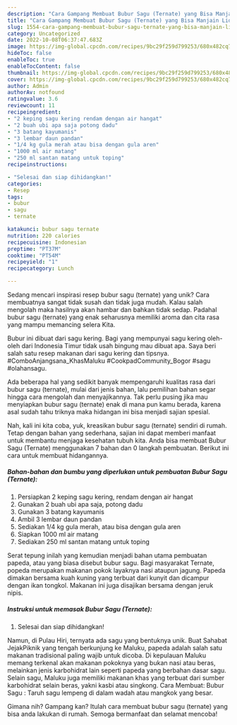 ```yaml
---
description: "Cara Gampang Membuat Bubur Sagu (Ternate) yang Bisa Manjain Lidah"
title: "Cara Gampang Membuat Bubur Sagu (Ternate) yang Bisa Manjain Lidah"
slug: 1554-cara-gampang-membuat-bubur-sagu-ternate-yang-bisa-manjain-lidah
category: Uncategorized
date: 2022-10-08T06:37:47.683Z
image: https://img-global.cpcdn.com/recipes/9bc29f259d799253/680x482cq70/bubur-sagu-ternate-foto-resep-utama.jpg
hideToc: false
enableToc: true
enableTocContent: false
thumbnail: https://img-global.cpcdn.com/recipes/9bc29f259d799253/680x482cq70/bubur-sagu-ternate-foto-resep-utama.jpg
cover: https://img-global.cpcdn.com/recipes/9bc29f259d799253/680x482cq70/bubur-sagu-ternate-foto-resep-utama.jpg
author: Admin
authorAv: notfound
ratingvalue: 3.6
reviewcount: 11
recipeingredient:
- "2 keping sagu kering rendam dengan air hangat"
- "2 buah ubi apa saja potong dadu"
- "3 batang kayumanis"
- "3 lembar daun pandan"
- "1/4 kg gula merah atau bisa dengan gula aren"
- "1000 ml air matang"
- "250 ml santan matang untuk toping"
recipeinstructions:

- "Selesai dan siap dihidangkan!"
categories:
- Resep
tags:
- bubur
- sagu
- ternate

katakunci: bubur sagu ternate 
nutrition: 220 calories
recipecuisine: Indonesian
preptime: "PT37M"
cooktime: "PT54M"
recipeyield: "1"
recipecategory: Lunch

---
```





Sedang mencari inspirasi resep bubur sagu (ternate) yang unik? Cara membuatnya sangat tidak susah dan tidak juga mudah. Kalau salah mengolah maka hasilnya akan hambar dan bahkan tidak sedap. Padahal bubur sagu (ternate) yang enak seharusnya memiliki aroma dan cita rasa yang mampu memancing selera Kita.





Bubur ini dibuat dari sagu kering. Bagi yang mempunyai sagu kering oleh-oleh dari Indonesia Timur tidak usah bingung mau dibuat apa. Saya beri salah satu resep makanan dari sagu kering dan tipsnya. #ComboAnjangsana_KhasMaluku #CookpadCommunity_Bogor #sagu #olahansagu.

Ada beberapa hal yang sedikit banyak mempengaruhi kualitas rasa dari bubur sagu (ternate), mulai dari jenis bahan, lalu pemilihan bahan segar hingga cara mengolah dan menyajikannya. Tak perlu pusing jika mau menyiapkan bubur sagu (ternate) enak di mana pun kamu berada, karena asal sudah tahu triknya maka hidangan ini bisa menjadi sajian spesial.






Nah, kali ini kita coba, yuk, kreasikan bubur sagu (ternate) sendiri di rumah. Tetap dengan bahan yang sederhana, sajian ini dapat memberi manfaat untuk membantu menjaga kesehatan tubuh kita. Anda bisa membuat Bubur Sagu (Ternate) menggunakan 7 bahan dan 0 langkah pembuatan. Berikut ini cara untuk membuat hidangannya.

<!--inarticleads1-->

##### Bahan-bahan dan bumbu yang diperlukan untuk pembuatan Bubur Sagu (Ternate):

1. Persiapkan 2 keping sagu kering, rendam dengan air hangat
1. Gunakan 2 buah ubi apa saja, potong dadu
1. Gunakan 3 batang kayumanis
1. Ambil 3 lembar daun pandan
1. Sediakan 1/4 kg gula merah, atau bisa dengan gula aren
1. Siapkan 1000 ml air matang
1. Sediakan 250 ml santan matang untuk toping


Serat tepung inilah yang kemudian menjadi bahan utama pembuatan papeda, atau yang biasa disebut bubur sagu. Bagi masyarakat Ternate, popeda merupakan makanan pokok layaknya nasi ataupun jagung. Papeda dimakan bersama kuah kuning yang terbuat dari kunyit dan dicampur dengan ikan tongkol. Makanan ini juga disajikan bersama dengan jeruk nipis. 

<!--inarticleads2-->

##### Instruksi untuk memasak Bubur Sagu (Ternate):


1. Selesai dan siap dihidangkan!

Namun, di Pulau Hiri, ternyata ada sagu yang bentuknya unik. Buat Sahabat JejakPiknik yang tengah berkunjung ke Maluku, papeda adalah salah satu makanan tradisional paling wajib untuk dicoba. Di kepulauan Maluku memang terkenal akan makanan pokoknya yang bukan nasi atau beras, melainkan jenis karbohidrat lain seperti papeda yang berbahan dasar sagu. Selain sagu, Maluku juga memiliki makanan khas yang terbuat dari sumber karbohidrat selain beras, yakni kasbi atau singkong. Cara Membuat: Bubur Sagu : Taruh sagu lempeng di dalam wadah atau mangkok yang besar. 

Gimana nih? Gampang kan? Itulah cara membuat bubur sagu (ternate) yang bisa anda lakukan di rumah. Semoga bermanfaat dan selamat mencoba!
